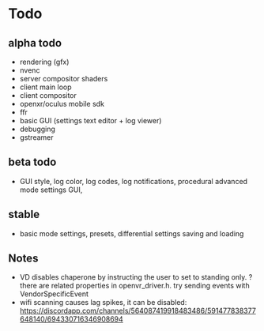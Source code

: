 # Todo

## alpha todo

* rendering (gfx)
* nvenc
* server compositor shaders
* client main loop
* client compositor
* openxr/oculus mobile sdk
* ffr
* basic GUI (settings text editor + log viewer)
* debugging
* gstreamer

## beta todo

* GUI style, log color, log codes, log notifications, procedural advanced mode settings GUI,

## stable

* basic mode settings, presets, differential settings saving and loading

## Notes

* VD disables chaperone by instructing the user to set to standing only. ? there are related properties in openvr_driver.h. try sending events with VendorSpecificEvent
* wifi scanning causes lag spikes, it can be disabled: https://discordapp.com/channels/564087419918483486/591477838377648140/694330716346908694
